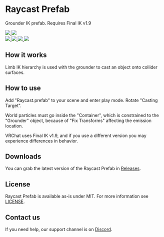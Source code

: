 <div>
  <h1>Raycast Prefab</h1>
  <p>
     Grounder IK prefab. Requires Final IK v1.9
  </p>

  <a href="https://github.com/VRLabs/Raycast-Prefab/releases/latest">
    <img src="https://img.shields.io/github/v/release/VRLabs/Raycast-Prefab.svg?style=flat-square">
  </a>
  <a href="https://github.com/VRLabs/Raycast-Prefab/releases/latest">
    <img src="https://img.shields.io/badge/Unity-2019.4-green.svg?style=flat-square">
  </a>
  <br />
  <a href="https://github.com/VRLabs/Raycast-Prefab/issues">
    <img src="https://img.shields.io/github/issues-raw/VRLabs/Raycast-Prefab.svg?style=flat-square">
  </a>
  <a href="https://github.com/VRLabs/Raycast-Prefab/issues?q=is%3Aissue+is%3Aclosed">
    <img src="https://img.shields.io/github/issues-closed-raw/VRLabs/Raycast-Prefab.svg?style=flat-square">
  </a>
  <a href="https://github.com/VRLabs/Raycast-Prefab/pull">
    <img src="https://img.shields.io/github/issues-pr-raw/VRLabs/Raycast-Prefab.svg?style=flat-square">
  </a>
  <a href="https://github.com/VRLabs/Raycast-Prefab/pulls?q=is%3Apr+is%3Aclosed">
    <img src="https://img.shields.io/github/issues-pr-closed-raw/VRLabs/Raycast-Prefab.svg?style=flat-square">
  </a>
  <br />
</div>

## How it works

Limb IK hierarchy is used with the grounder to cast an object onto collider surfaces.

## How to use

Add "Raycast.prefab" to your scene and enter play mode. Rotate "Casting Target".

World particles must go inside the "Container", which is constrained to the "Grounder" object, because of "Fix Transforms" affecting the emission location.

VRChat uses Final IK v1.9, and if you use a different version you may experience differences in behavior.

## Downloads

You can grab the latest version of the Raycast Prefab in [Releases](https://github.com/VRLabs/Raycast-Prefab/releases/latest).

## License

Raycast Prefab is available as-is under MIT. For more information see [LICENSE](https://github.com/VRLabs/Raycast-Prefab/blob/dev/LICENSE).

## Contact us

If you need help, our support channel is on [Discord](https://discord.vrlabs.dev).
